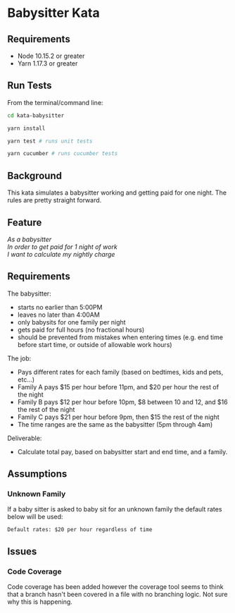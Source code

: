 # Babysitter Kata

## Requirements

- Node 10.15.2 or greater
- Yarn 1.17.3 or greater

## Run Tests

From the terminal/command line:

```bash
cd kata-babysitter

yarn install

yarn test # runs unit tests

yarn cucumber # runs cucumber tests
```


## Background
This kata simulates a babysitter working and getting paid for one night.  The rules are pretty straight forward.

## Feature
*As a babysitter<br>
In order to get paid for 1 night of work<br>
I want to calculate my nightly charge<br>*

## Requirements
The babysitter:
- starts no earlier than 5:00PM
- leaves no later than 4:00AM
- only babysits for one family per night
- gets paid for full hours (no fractional hours)
- should be prevented from mistakes when entering times (e.g. end time before start time, or outside of allowable work hours)

The job:
- Pays different rates for each family (based on bedtimes, kids and pets, etc...)
- Family A pays $15 per hour before 11pm, and $20 per hour the rest of the night
- Family B pays $12 per hour before 10pm, $8 between 10 and 12, and $16 the rest of the night
- Family C pays $21 per hour before 9pm, then $15 the rest of the night
- The time ranges are the same as the babysitter (5pm through 4am)

Deliverable:
- Calculate total pay, based on babysitter start and end time, and a family.

## Assumptions

### Unknown Family

If a baby sitter is asked to baby sit for an unknown family the default rates below will be used:

```text
Default rates: $20 per hour regardless of time
``` 

## Issues

### Code Coverage

Code coverage has been added however the coverage tool seems to think that a branch hasn't been covered
in a file with no branching logic. Not sure why this is happening.
